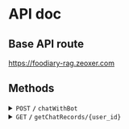 # API doc

## Base API route

https://foodiary-rag.zeoxer.com

## Methods

<details>
 <summary><code>POST</code> <code><b>/</b></code> <code>chatWithBot</code></summary>

### Body Parameters

> | name       | type     | data type | description |
> | ---------- | -------- | --------- | ----------- |
> | user_id    | required | string    | 用戶 ID     |
> | query_text | required | string    | 提問內容    |

### Responses

> | http code | response              |
> | --------- | --------------------- |
> | `200`     | JSON object (content) |
> | `400`     | JSON object (error)   |

### Example

> ```shell
> curl -X POST -H "Content-Type: application/json" --data '{ "user_id": "user_0", "query_text": "請推薦一份適合運動過後食用的食物組合" }' https://foodiary-rag.zeoxer.com/chatWithBot
> ```

</details>

<details>
 <summary><code>GET</code> <code><b>/</b></code> <code>getChatRecords/{user_id}</code></summary>

### Query Parameters

> | name      | type     | data type | description                          |
> | --------- | -------- | --------- | ------------------------------------ |
> | timestamp | required | float     | 前次獲取訊息的最早時間 (預設為 None) |

### Responses

> | http code | response              |
> | --------- | --------------------- |
> | `200`     | JSON object (content) |
> | `400`     | JSON object (error)   |

### Example

> ```shell
> curl -X GET -H "Content-Type: application/json" https://foodiary-rag.zeoxer.com/getChatRecords/user_0?timestamp=
> ```

</details>
